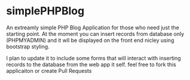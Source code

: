 # simplePHPBlog

An extreamly simple PHP Blog Application for those who need just the starting point. At the moment you can insert records from database only (PHPMYADMIN) and it wll be displayed on the front end nicley using bootstrap styling.

I plan to update it to include some forms that will interact with inserting records to the database from the web app it self. feel free to fork this applicaiton or create Pull Requests



